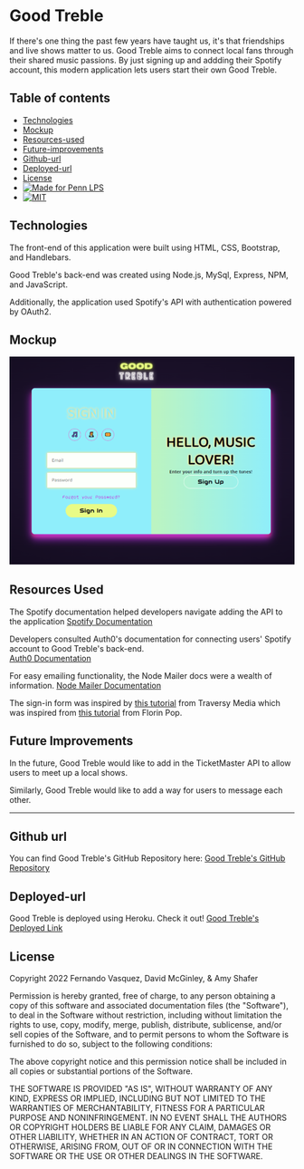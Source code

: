 
# Good Treble

If there's one thing the past few years have taught us, it's that friendships and live shows matter to us. Good Treble aims to connect local fans through their shared music passions. By just signing up and addding their Spotify account, this modern application lets users start their own Good Treble.

## Table of contents
* [Technologies](#technologies)
* [Mockup](#mockup)
* [Resources-used](#resources-used)
* [Future-improvements](#future-improvements)
* [Github-url](#github-url)
* [Deployed-url](#deployed-url)
* [License](#license)
* [![Made for Penn LPS](https://img.shields.io/static/v1?label=Made+for&message=Penn+LPS&color=%23005bbc)](https://bootcamp.sas.upenn.edu/)
* [![MIT](https://img.shields.io/static/v1?label=MIT&message=License&color=%23FFd600)](https://www.javascript.com)

## Technologies

The front-end of this application were built using HTML, CSS, Bootstrap, and Handlebars.

Good Treble's back-end was created using Node.js, MySql, Express, NPM, and JavaScript.

Additionally, the application used Spotify's API with authentication powered by OAuth2.

## Mockup

![Good Treble](/assets/images/goodTreble.png)

## Resources Used

The Spotify documentation helped developers navigate adding the API to the application
[Spotify Documentation](https://developer.spotify.com/documentation/web-api/)

Developers consulted Auth0's documentation for connecting users' Spotify account to Good Treble's back-end.  
[Auth0 Documentation](https://auth0.com/docs/api)

For easy emailing functionality, the Node Mailer docs were a wealth of information.
[Node Mailer Documentation](https://nodemailer.com/usage/)

The sign-in form was inspired by [this tutorial](https://www.youtube.com/watch?v=mUdo6w87rh4) from Traversy Media  which was inspired from [this tutorial](https://codepen.io/FlorinPop17/pen/vPKWjd) from Florin Pop.

## Future Improvements

In the future, Good Treble would like to add in the TicketMaster API to allow users to meet up a local shows.

Similarly, Good Treble would like to add a way for users to message each other.

---

## Github url
You can find Good Treble's GitHub Repository here:
[Good Treble's GitHub Repository](https://github.com/fvjr/Good-Treble) 

## Deployed-url
Good Treble is deployed using Heroku. Check it out!
[Good Treble's Deployed Link](https:good-treble-heroku)

## License
Copyright 2022 Fernando Vasquez, David McGinley, & Amy Shafer

Permission is hereby granted, free of charge, to any person obtaining a copy of this software and associated documentation files (the "Software"), to deal in the Software without restriction, including without limitation the rights to use, copy, modify, merge, publish, distribute, sublicense, and/or sell copies of the Software, and to permit persons to whom the Software is furnished to do so, subject to the following conditions:

The above copyright notice and this permission notice shall be included in all copies or substantial portions of the Software.

THE SOFTWARE IS PROVIDED "AS IS", WITHOUT WARRANTY OF ANY KIND, EXPRESS OR IMPLIED, INCLUDING BUT NOT LIMITED TO THE WARRANTIES OF MERCHANTABILITY, FITNESS FOR A PARTICULAR PURPOSE AND NONINFRINGEMENT. IN NO EVENT SHALL THE AUTHORS OR COPYRIGHT HOLDERS BE LIABLE FOR ANY CLAIM, DAMAGES OR OTHER LIABILITY, WHETHER IN AN ACTION OF CONTRACT, TORT OR OTHERWISE, ARISING FROM, OUT OF OR IN CONNECTION WITH THE SOFTWARE OR THE USE OR OTHER DEALINGS IN THE SOFTWARE.

